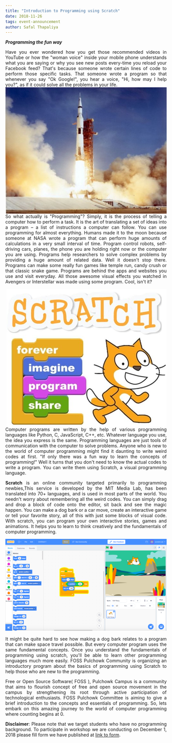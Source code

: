 ```yaml
---
title: "Introduction to Programming using Scratch"
date: 2018-11-26
tags: event-announcement
author: Safal Thapaliya
---
```

**_Programming the fun way_**

<div markdown="1" align="justify">
Have you ever wondered how you get those recommended videos in YouTube or how the "woman voice" inside your mobile phone understands what you are saying or why you see new posts every-time you reload your Facebook feed? That's because someone wrote certain lines of code to perform those specific tasks. That someone wrote a program so that whenever you say "Ok Google!", you hear a voice, "Hi, how may I help you?", as if it could solve all the problems in your life.

<img style="float: right;" src="/assets/images/scratch-announcement/rocket.jpg">


So what actually is "Programming"? Simply, it is the process of telling a computer how to perform a task. It is the art of translating a set of ideas into a program – a list of instructions a computer can follow. You can use programming for almost everything. Humans made it to the moon because someone at NASA wrote a program that can perform huge amounts of calculations in a very small interval of time. Program control robots, self-driving cars, planes, the phone you are holding right now or the computer you are using. Programs help researchers to solve complex problems by providing a huge amount of related data. Well it doesn't stop there. Programs can make some really fun games like temple run, candy crush or that classic snake game. Programs are behind the apps and websites you use and visit everyday. All those awesome visual effects you watched in Avengers or Interstellar was made using some program. Cool, isn't it?

<img style="float: right;" src="/assets/images/scratch-announcement/scratch.jpg">


Computer programs are written by the help of various programming languages like Python, C, JavaScript, C++, etc. Whatever language you use, the idea you express is the same. Programming languages are just tools of communication with the computer to solve problems. Anyone who is new to the world of computer programming might find it daunting to write weird codes at first. "If only there was a fun way to learn the concepts of programming!" Well it turns that you don't need to know the actual codes to write a program. You can write them using Scratch, a visual programming language.

**Scratch** is an online community targeted primarily to programming newbies,This service is developed by the MIT Media Lab, has been translated into 70+ languages, and is used in most parts of the world. You needn't worry about remembering all the weird codes. You can simply drag and drop a block of code onto the editor, sit back and see the magic happen. You can make a dog bark or a car move, create an interactive game or tell your favorite story, all of this with just some blocks of visual code. With scratch, you can program your own interactive stories, games and animations. It helps you to learn to think creatively and the fundamentals of computer programming.

![](/assets/images/scratch-announcement/scratch-full.png)

It might be quite hard to see how making a dog bark relates to a program that can make space travel possible. But every computer program uses the same fundamental concepts. Once you understand the fundamentals of programming using scratch, you'll be able to learn other programming languages much more easily. FOSS Pulchowk Community is organizing an introductory program about the basics of programming using Scratch to help those who are new to the programming.

Free or Open Source Software( FOSS ), Pulchowk Campus is a community that aims to flourish concept of free and open source movement in the campus by strengthening its root through active participation of technological enthusiasts. FOSS Pulchowk Committee is aiming to give a brief introduction to the concepts and essentials of programming. So, lets embark on this amazing journey to the world of computer programming where counting begins at 0.

**Disclaimer**: Please note that we target students who have no programming background. To participate in workshop we are conducting on December 1, 2018 please fill form we have published at [link to form](https://goo.gl/forms/Z7ZYaPguvCLjPQSr2).
</div>
